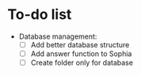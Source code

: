 # To-do list

- Database management:
    - [ ] Add better database structure
    - [ ] Add answer function to Sophia
    - [ ] Create folder only for database
